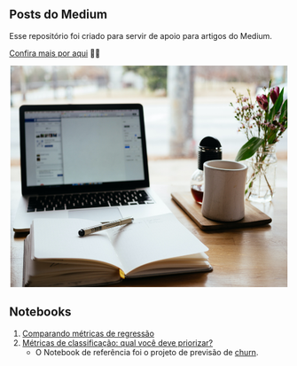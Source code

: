 ## Posts do Medium


Esse repositório foi criado para servir de apoio para artigos do Medium.

[Confira mais por aqui](https://medium.com/@deborabmfreitas) ✍🏻


<div align="center">
    <img src="img/medium-debora.jpg" width="500" height="400">
</div>


## Notebooks
1. [Comparando métricas de regressão](https://github.com/deborabmfreitas/medium-posts/blob/main/metricas-regressao.ipynb)
2. [Métricas de classificação: qual você deve priorizar?](https://deborabmfreitas.medium.com/m%C3%A9tricas-de-classifica%C3%A7%C3%A3o-qual-voc%C3%AA-deve-priorizar-3d82ff0dc980)
   - O Notebook de referência foi o projeto de previsão de [churn](https://github.com/deborabmfreitas/projeto-churn-classificacao).
